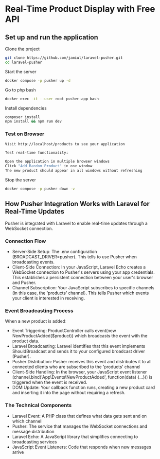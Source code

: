 # Real-Time Product Display with Free API

## Set up and run the application

Clone the project

```bash
git clone https://github.com/jamiul/laravel-pusher.git
cd laravel-pusher
```

Start the server

```bash
docker compose -p pusher up -d
```

Go to php bash

```bash
docker exec -it --user root pusher-app bash
```

Install dependencies

```bash
composer install
npm install && npm run dev
```

### Test on Browser
```bash
Visit http://localhost/products to see your application

Test real-time functionality:

Open the application in multiple browser windows
Click "Add Random Product" in one window
The new product should appear in all windows without refreshing
```

Stop the server

```bash
docker compose -p pusher down -v
```

## How Pusher Integration Works with Laravel for Real-Time Updates
Pusher is integrated with Laravel to enable real-time updates through a WebSocket connection.

### Connection Flow
- Server-Side Setup:
The .env configuration (BROADCAST_DRIVER=pusher). This tells to use Pusher when broadcasting events.
- Client-Side Connection: In your JavaScript, Laravel Echo creates a WebSocket connection to Pusher's servers using your app credentials. This establishes a persistent connection between your user's browser and Pusher.
- Channel Subscription: Your JavaScript subscribes to specific channels (in this case, the 'products' channel). This tells Pusher which events your client is interested in receiving.

### Event Broadcasting Process
When a new product is added:
- Event Triggering: ProductController calls event(new NewProductAdded($product)) which broadcasts the event with the product data.
- Laravel Broadcasting: Laravel identifies that this event implements ShouldBroadcast and sends it to your configured broadcast driver (Pusher).
- Pusher Distribution: Pusher receives this event and distributes it to all connected clients who are subscribed to the 'products' channel
- Client-Side Handling: In the browser, your JavaScript event listener (channel.bind('App\\Events\\NewProductAdded', function(data) {...})) is triggered when the event is received.
- DOM Update: Your callback function runs, creating a new product card and inserting it into the page without requiring a refresh.

### The Technical Components

- Laravel Event: A PHP class that defines what data gets sent and on which channel
- Pusher: The service that manages the WebSocket connections and message distribution
- Laravel Echo: A JavaScript library that simplifies connecting to broadcasting services
- JavaScript Event Listeners: Code that responds when new messages arrive